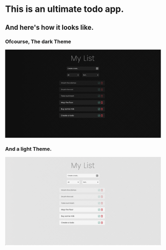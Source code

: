 # This is an ultimate todo app.

## And here's how it looks like.

### Ofcourse, The dark Theme
![DarkScreenshot](img/darkScreenshot.png?raw=true)

### And a light Theme.
![LightScreenshot](img/lightScreenshot.png?raw=true)